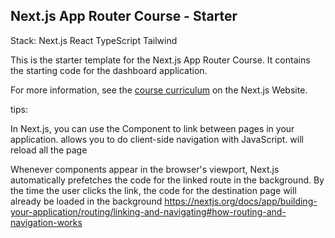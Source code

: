 ## Next.js App Router Course - Starter

Stack:
 Next.js
 React
 TypeScript
 Tailwind

This is the starter template for the Next.js App Router Course. It contains the starting code for the dashboard application.

For more information, see the [course curriculum](https://nextjs.org/learn) on the Next.js Website.


tips:

<Link>
In Next.js, you can use the <Link /> Component to link between pages in your application. <Link> allows
you to do client-side navigation with JavaScript. <a> will reload all the page

Whenever <Link> components appear in the browser's viewport, Next.js automatically prefetches
the code for the linked route in the background. By the time the user clicks the link, the code for the
destination page will already be loaded in the background
https://nextjs.org/docs/app/building-your-application/routing/linking-and-navigating#how-routing-and-navigation-works
